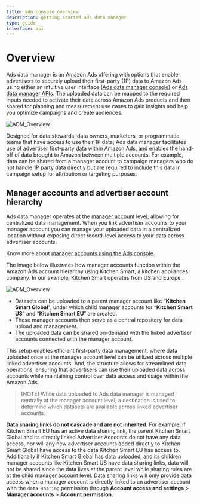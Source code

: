 ```yaml
---
title: adm console overview
description: getting started ads data manager.
type: guide
interface: api
---
```

# Overview

Ads data manager is an Amazon Ads offering with options that enable advertisers to securely upload their first-party (1P) data to Amazon Ads using either an intuitive user interface ([Ads data manager console](adm/2_ads-data-manager-console)) or [Ads data manager APIs](guides/ads-data-manager/get-started). The uploaded data can be mapped to the required inputs needed to activate their data across Amazon Ads products and then shared for planning and measurement use cases to gain insights and help you optimize campaigns and create audiences.

![ADM_Overview](/_images/ads-data-manager/adm_overview.png)

Designed for data stewards, data owners, marketers, or programmatic teams that have access to use  their 1P  data; Ads data manager facilitates use of advertiser first-party data within Amazon Ads, and enables the hand-off of data brought to Amazon between multiple accounts.  For example, data can be shared from a manager account to campaign managers who do not handle 1P party data directly but are required to include this data in campaign setup for attribution or targeting purposes.


## Manager accounts and advertiser account hierarchy

Ads data manager operates at the [manager account](https://advertising.amazon.com/help/GU3YDB26FR7XT3C8) level, allowing for centralized data management. When you link advertiser accounts to your manager account you can manage your uploaded data in a centralized location without exposing direct record-level access to your data across advertiser accounts.

Know more about [manager accounts using the Ads console](https://advertising.amazon.com/help/GU3YDB26FR7XT3C8).

The image below illustrates how manager accounts function within the Amazon Ads account hierarchy using Kitchen Smart, a kitchen appliances company. In our example, Kitchen Smart operates from US and Europe .

![ADM_Overview](/_images/ads-data-manager/adm_sharing.png)

- Datasets can be uploaded to a parent manager account like “**Kitchen Smart  Global**", under which child manager accounts for “**Kitchen Smart US**” and “**Kitchen Smart EU**” are created.
- These manager accounts then serve as a central repository for data upload and management.
- The uploaded data can be shared on-demand with the linked advertiser accounts connected with the manager account.

This setup enables efficient first-party data management, where data uploaded once at the manager account level can be utilized across multiple linked advertiser accounts. And, the structure allows for streamlined data operations, ensuring that advertisers can use their uploaded data across accounts while maintaining control over data access and usage within the Amazon Ads.

> [NOTE] While data uploaded to Ads data manager is managed centrally at the manager account level, a destination is used to determine which datasets are available across linked advertiser accounts.

**Data sharing links do not cascade and are not inherited**.
For example, if Kitchen Smart EU has an active data sharing link, the parent Kitchen Smart Global and its directly linked Advertiser Accounts do not have any data access, nor will any new advertiser accounts added directly to Kitchen Smart Global have access to the data Kitchen Smart EU has access to. Additionally if Kitchen Smart Global has data uploaded, and its children manager accounts like Kitchen Smart US have data sharing links, data will not be shared since the data lives at the parent level while sharing rules are at the child manager account level. Data sharing links will only provide data access when a manager account is directly linked to an advertiser account with the `data sharing` permission through **Account access and settings** > **Manager accounts** > **Account permission**.
